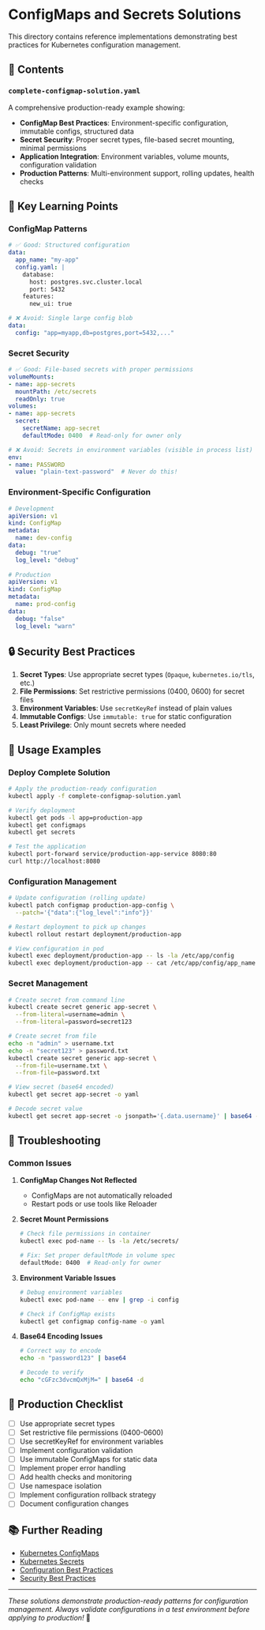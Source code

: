 # ConfigMaps and Secrets Solutions

This directory contains reference implementations demonstrating best practices for Kubernetes configuration management.

## 📁 Contents

### `complete-configmap-solution.yaml`
A comprehensive production-ready example showing:
- **ConfigMap Best Practices**: Environment-specific configuration, immutable configs, structured data
- **Secret Security**: Proper secret types, file-based secret mounting, minimal permissions
- **Application Integration**: Environment variables, volume mounts, configuration validation
- **Production Patterns**: Multi-environment support, rolling updates, health checks

## 🎯 Key Learning Points

### ConfigMap Patterns
```yaml
# ✅ Good: Structured configuration
data:
  app_name: "my-app"
  config.yaml: |
    database:
      host: postgres.svc.cluster.local
      port: 5432
    features:
      new_ui: true

# ❌ Avoid: Single large config blob
data:
  config: "app=myapp,db=postgres,port=5432,..."
```

### Secret Security
```yaml
# ✅ Good: File-based secrets with proper permissions
volumeMounts:
- name: app-secrets
  mountPath: /etc/secrets
  readOnly: true
volumes:
- name: app-secrets
  secret:
    secretName: app-secret
    defaultMode: 0400  # Read-only for owner only

# ❌ Avoid: Secrets in environment variables (visible in process list)
env:
- name: PASSWORD
  value: "plain-text-password"  # Never do this!
```

### Environment-Specific Configuration
```yaml
# Development
apiVersion: v1
kind: ConfigMap
metadata:
  name: dev-config
data:
  debug: "true"
  log_level: "debug"
  
# Production  
apiVersion: v1
kind: ConfigMap
metadata:
  name: prod-config
data:
  debug: "false"
  log_level: "warn"
```

## 🔒 Security Best Practices

1. **Secret Types**: Use appropriate secret types (`Opaque`, `kubernetes.io/tls`, etc.)
2. **File Permissions**: Set restrictive permissions (0400, 0600) for secret files
3. **Environment Variables**: Use `secretKeyRef` instead of plain values
4. **Immutable Configs**: Use `immutable: true` for static configuration
5. **Least Privilege**: Only mount secrets where needed

## 🚀 Usage Examples

### Deploy Complete Solution
```bash
# Apply the production-ready configuration
kubectl apply -f complete-configmap-solution.yaml

# Verify deployment
kubectl get pods -l app=production-app
kubectl get configmaps
kubectl get secrets

# Test the application
kubectl port-forward service/production-app-service 8080:80
curl http://localhost:8080
```

### Configuration Management
```bash
# Update configuration (rolling update)
kubectl patch configmap production-app-config \
  --patch='{"data":{"log_level":"info"}}'

# Restart deployment to pick up changes
kubectl rollout restart deployment/production-app

# View configuration in pod
kubectl exec deployment/production-app -- ls -la /etc/app/config
kubectl exec deployment/production-app -- cat /etc/app/config/app_name
```

### Secret Management
```bash
# Create secret from command line
kubectl create secret generic app-secret \
  --from-literal=username=admin \
  --from-literal=password=secret123

# Create secret from file
echo -n "admin" > username.txt
echo -n "secret123" > password.txt
kubectl create secret generic app-secret \
  --from-file=username.txt \
  --from-file=password.txt

# View secret (base64 encoded)
kubectl get secret app-secret -o yaml

# Decode secret value
kubectl get secret app-secret -o jsonpath='{.data.username}' | base64 -d
```

## 🔧 Troubleshooting

### Common Issues

1. **ConfigMap Changes Not Reflected**
   - ConfigMaps are not automatically reloaded
   - Restart pods or use tools like Reloader

2. **Secret Mount Permissions**
   ```bash
   # Check file permissions in container
   kubectl exec pod-name -- ls -la /etc/secrets/
   
   # Fix: Set proper defaultMode in volume spec
   defaultMode: 0400  # Read-only for owner
   ```

3. **Environment Variable Issues**
   ```bash
   # Debug environment variables
   kubectl exec pod-name -- env | grep -i config
   
   # Check if ConfigMap exists
   kubectl get configmap config-name -o yaml
   ```

4. **Base64 Encoding Issues**
   ```bash
   # Correct way to encode
   echo -n "password123" | base64
   
   # Decode to verify
   echo "cGFzc3dvcmQxMjM=" | base64 -d
   ```

## 🎯 Production Checklist

- [ ] Use appropriate secret types
- [ ] Set restrictive file permissions (0400-0600)
- [ ] Use secretKeyRef for environment variables
- [ ] Implement configuration validation
- [ ] Use immutable ConfigMaps for static data
- [ ] Implement proper error handling
- [ ] Add health checks and monitoring
- [ ] Use namespace isolation
- [ ] Implement configuration rollback strategy
- [ ] Document configuration changes

## 📚 Further Reading

- [Kubernetes ConfigMaps](https://kubernetes.io/docs/concepts/configuration/configmap/)
- [Kubernetes Secrets](https://kubernetes.io/docs/concepts/configuration/secret/)
- [Configuration Best Practices](https://kubernetes.io/docs/concepts/configuration/overview/)
- [Security Best Practices](https://kubernetes.io/docs/concepts/security/)

---

*These solutions demonstrate production-ready patterns for configuration management. Always validate configurations in a test environment before applying to production!* 🚀